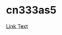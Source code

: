 # cn333as5
[Link Text](https://drive.google.com/file/d/1DNO4LhJoAKpsGF54Jz_gVH7WvyJnYu5o/view?usp=sharing)
